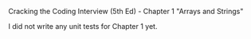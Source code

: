 Cracking the Coding Interview (5th Ed) - Chapter 1 "Arrays and Strings"

I did not write any unit tests for Chapter 1 yet.

